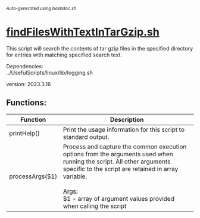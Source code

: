 <small><i>Auto-generated using bashdoc.sh</i></small>
# [findFilesWithTextInTarGzip.sh](../findFilesWithTextInTarGzip.sh)

This script will search the contents of tar gzip files
in the specified directory for entries with matching
specified search text.  


Dependencies:  
  ../UsefulScripts/linux/lib/logging.sh  

version: 2023.3.16


## Functions:
| Function | Description |
|----------|-------------|
| printHelp() | Print the usage information for this script to standard output.   |
| processArgs($1) | Process and capture the common execution options from the arguments used when  running the script. All other arguments specific to the script are retained  in array variable.    <br><br><u>Args:</u><br>$1 - array of argument values provided when calling the script  <br> |
